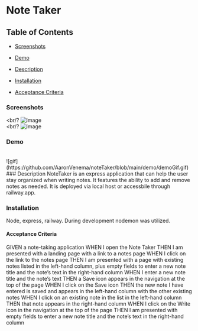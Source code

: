 # Note Taker

## Table of Contents
* [Screenshots](#Screenshots)

* [Demo](#Demo)

* [Description](#Description)

* [Installation](#Installation)

* [Acceptance Criteria](#Acceptance-Criteria)

### Screenshots
<br/?
![image](https://user-images.githubusercontent.com/34764586/196578232-f47146d2-2b05-4055-902f-d962458120c0.png)
<br/>
<br/?
![image](https://user-images.githubusercontent.com/34764586/196578739-78a6826d-2440-43fe-94ef-dcf30b0e26af.png)
<br/>

### Demo
<br/>
![gif](https://github.com/AaronVenema/noteTaker/blob/main/demo/demoGif.gif)
<br/>
### Description
NoteTaker is an express application that can help the user stay organized when writing notes. It features the ability to add and remove notes as needed. It is deployed via local host or accessbile through railway.app. 

### Installation
Node, express, railway. During development nodemon was utilized. 


#### Acceptance Criteria
GIVEN a note-taking application
WHEN I open the Note Taker
THEN I am presented with a landing page with a link to a notes page
WHEN I click on the link to the notes page
THEN I am presented with a page with existing notes listed in the left-hand column, plus empty fields to enter a new note title and the note’s text in the right-hand column
WHEN I enter a new note title and the note’s text
THEN a Save icon appears in the navigation at the top of the page
WHEN I click on the Save icon
THEN the new note I have entered is saved and appears in the left-hand column with the other existing notes
WHEN I click on an existing note in the list in the left-hand column
THEN that note appears in the right-hand column
WHEN I click on the Write icon in the navigation at the top of the page
THEN I am presented with empty fields to enter a new note title and the note’s text in the right-hand column

